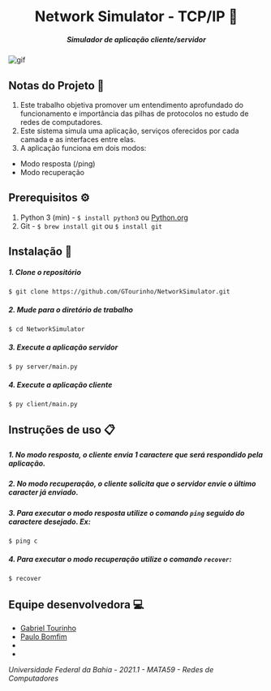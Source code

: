 # <div align="center">Network Simulator - TCP/IP 📡</div>

##### <div align="center">Simulador de aplicação cliente/servidor </div>

![gif](https://media.giphy.com/media/3KVhhzvYKS9Cc55eNR/giphy.gif)

## Notas do Projeto 📜

1. Este trabalho objetiva promover um entendimento aprofundado do funcionamento e importância das pilhas de protocolos no estudo de redes de computadores.
2. Este sistema simula uma aplicação, serviços oferecidos por cada camada e as interfaces entre elas.
3. A aplicação funciona em dois modos:
- Modo resposta (/ping)
- Modo recuperação

## Prerequisitos ⚙️

1. Python 3 (min) - ```$ install python3``` ou [Python.org](https://www.python.org/downloads/)
2. Git - ```$ brew install git``` ou ```$ install git```


## Instalação 📌


##### 1. Clone o repositório

```$ git clone https://github.com/GTourinho/NetworkSimulator.git  ```

##### 2. Mude para o diretório de trabalho

```$ cd NetworkSimulator ```

##### 3. Execute a aplicação servidor

```$ py server/main.py  ```

##### 4. Execute a aplicação cliente

```$ py client/main.py  ```


## Instruções de uso 📋


##### 1. No modo resposta, o cliente envia 1 caractere que será respondido pela aplicação.
##### 2.  No modo recuperação, o cliente solicita que o servidor envie o último caracter já enviado.
##### 3. Para executar o modo resposta utilize o comando ```ping``` seguido do caractere desejado. Ex:

```$ ping c```

##### 4. Para executar o modo recuperação utilize o comando ```recover```:

```$ recover ```

## Equipe desenvolvedora 💻

- [Gabriel Tourinho](https://github.com/GTourinho/)
- [Paulo Bomfim](https://github.com/phbomfim/)
- []()
- []()

*Universidade Federal da Bahia - 2021.1 - MATA59 - Redes de Computadores*
